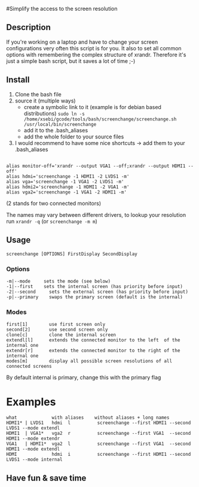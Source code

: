 #Simplify the access to the screen resolution

## Description

If you're working on a laptop and have to change your screen configurations very often this script is for you. It also to set all common options with remembering the complex structure of xrandr. Therefore it's just a simple bash script, but it saves a lot of time ;-)
    
## Install

1. Clone the bash file
2. source it (multiple ways)
    * create a symbolic link to it (example is for debian based distributions) `sudo ln -s /home/xsebi/gcode/tools/bash/screenchange/screenchange.sh /usr/local/bin/screenchange`
    * add it to the .bash_aliases
    * add the whole folder to your source files
3. I would recommend to have some nice shortcuts -> add them to your .bash_aliases

## 
    alias monitor-off='xrandr --output VGA1 --off;xrandr --output HDMI1 --off'
    alias hdmi='screenchange -1 HDMI1 -2 LVDS1 -m'
    alias vga='screenchange -1 VGA1 -2 LVDS1 -m'
    alias hdmi2='screenchange -1 HDMI1 -2 VGA1 -m'
    alias vga2='screenchange -1 VGA1 -2 HDMI1 -m'

(2 stands for two connected monitors)

The names may vary between different drivers, to lookup your resolution run `xrandr -q` (or `screenchange -m m`)


## Usage

    screenchange [OPTIONS] FirstDisplay SecondDisplay

### Options

    -m|--mode	  sets the mode (see below)
    -1|--first	  sets the internal screen (has priority before input)
    -2|--second     sets the external screen (has priority before input)
    -p|--primary    swaps the primary screen (default is the internal)

### Modes

    first[1]        use first screen only
    second[2]       use second screen only
    clone[c]        clone the internal screen
    extendl[l]      extends the connected monitor to the left  of the internal one
    extendr[r]      extends the connected monitor to the right of the internal one
    modes[m]        display all possible screen resolutions of all connected screens

By default internal is primary, change this with the primary flag

# Examples 
 
    what             with aliases    without aliases + long names
    HDMI1* | LVDS1   hdmi  l          screenchange --first HDMI1 --second LVDS1 --mode extendl
    HDMI1  | VGA1*   vga2  r          screenchange --first VGA1  --second HDMI1 --mode extendr
    VGA1   | HDMI1*  vga2  l          screenchange --first VGA1  --second HDMI1 --mode extendl
    HDMI             hdmi  i          screenchange --first HDMI1 --second LVDS1 --mode internal

## Have fun & save time
